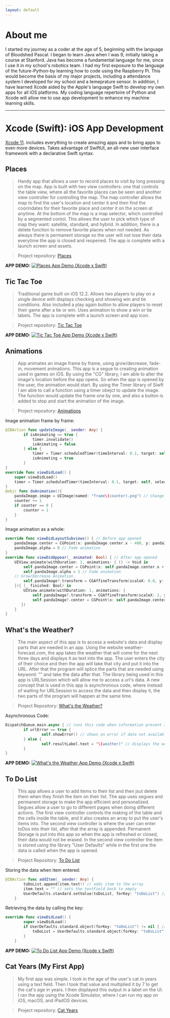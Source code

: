 ```yaml
---
layout: default
---
```


# About me

I started my journey as a coder at the age of 5, beginning with the language of Bloodshed Pascal. I began to learn Java when I was 9, initially taking a course at Stanford. Java has become a fundamental language for me, since I use it in my school's robotics team. I had my first exposure to the language of the future-Python-by learning how to code using the Raspberry Pi. This  would become the basis of my major projects, including a attendance system I developed for my school and a temeprature sensor. In addition, I have learned Xcode aided by the Apple's language Swift to develop my own apps for all iOS platforms. My coding language repertoire of Python and Xcode will allow me to use app development to enhance my machine learning skills.


* * *


# Xcode (Swift): iOS App Development

[Xcode 11](https://developer.apple.com/xcode/). includes everything to create amazing apps and to bring apps to even more devices. Takes advantage of SwiftUI, an all-new user interface framework with a declarative Swift syntax.


## Places

> Handy app that allows a user to record places to visit by long pressing on the map. App is built with two view controllers: one that controls the table view, where all the favorite places can be seen and another view controller for controlling the map. The map controller allows the map to find the user's location and center it and then find the coorindates for their favorite place and center it on the screen at anytime. At the bottom of the map is a map selector, which controlled by a segmented contol. This allows the user to pick which type of map they want: satellite, standard, and hybrid. In addition, there is a delete function to remove favorite places when not needed. As always there is permanent storage so the user will not lose their data everytime the app is closed and reopened. The app is complete with a launch screen and assets.

> Project repository: [Places](https://github.com/ishaansathaye/xcode/tree/master/Places)

**APP DEMO:**
[![Places App Demo (Xcode x Swift)](https://i.imgur.com/vsBmPtv.png)](https://youtu.be/TncjzwXr_20 "Places App Demo (Xcode x Swift)")


## Tic Tac Toe

> Traditional game built on iOS 12.2. Allows two players to play on a single device with displays checking and showing win and tie conditions. Also included a play again button to allow players to reset their game after a tie or win. Uses animation to show a win or tie labels. The app is complete with a launch screen and app icon.

> Project repository: [Tic Tac Toe](https://github.com/ishaansathaye/xcode/tree/master/TicTacToe)

**APP DEMO:**
[![Tic Tac Toe App Demo (Xcode x Swift)](https://i.imgur.com/pXpHdIe.png)](https://youtu.be/WkLzj1ktC4U "Tic Tac Toe App Demo (Xcode x Swift)")


## Animations

> App animates an image frame by frame, using grow/decrease, fade-in, movement animations. This app is a segue to creating animation used in games on iOS. By using the "CG" library, I am able to alter the image's location before the app opens. So when the app is opened by the user, the animation would start. By using the Timer library of Siwft I am able to call a function using a timer obejct to update the image. The function would update the frame one by one, and also a button is added to stop and start the animation of the image.

> Project repository: [Animations](https://github.com/ishaansathaye/xcode/tree/master/Animations)

Image animation frame by frame: 
```swift
@IBAction func updateImage(_ sender: Any) {
        if isAnimating == true {
            timer.invalidate()
            isAnimating = false            
        } else {          
            timer = Timer.scheduledTimer(timeInterval: 0.1, target: self, selector: #selector(doAnimation), userInfo: nil, repeats: true)
            isAnimating = true
        }  
}
override func viewDidLoad() {
    super.viewDidLoad()
    timer = Timer.scheduledTimer(timeInterval: 0.1, target: self, selector: #selector(doAnimation), userInfo: nil,               repeats: true) // Set a timer to call the function to animate
}    
@objc func doAnimation(){        
    pandaImage.image = UIImage(named: "frame\(counter).png") // Change frame        
    counter += 1   
    if counter == 8 {
        counter = 1
    }
}
```        

Image animation as a whole: 
```swift
override func viewDidLayoutSubviews() { // Before app opened
    pandaImage.center = CGPoint(x: pandaImage.center.x - 400, y: pandaImage.center.y) // Slide Animation
    pandaImage.alpha = 0 // Fade animation
}
override func viewDidAppear(_ animated: Bool) { // After app opened
    UIView.animate(withDuration: 1, animations: { () -> Void in
        self.pandaImage.center = CGPoint(x: self.pandaImage.center.x + 400, y: self.pandaImage.center.y) // Slide Animation
        self.pandaImage.alpha = 1 // Fade animation
    // Grow/Decrease Animation
        self.pandaImage?.transform = CGAffineTransform(scaleX: 0.0, y: 0.0) // Decrease size animation
    }){ (_ finished: Bool) in
        UIView.animate(withDuration: 1, animations: {
            self.pandaImage?.transform = CGAffineTransform(scaleX: 2, y: 2)// Increase size animation
            self.pandaImage?.center = CGPoint(x: self.pandaImage.center.x - 30, y: self.pandaImage.center.y) // Move image
       })
    } 
}
```

## What's the Weather?

> The main aspect of this app is to access a website's data and display parts that are needed in an app. Using the website weather-forecast.com, the app takes the weather that will come for the next three days and displays it as text into the app. The user enters the city of their choice and then the app will take that city and put it into the URL. After that the program will splice the parts that are needed using keyword: "</span>" and take the data after that. The library being used in this app is URLSession which will allow me to access a url's data. A new concept that is used in this app is asynchronous code, where instead of waiting for URLSession to access the data and then display it, the two parts of the program will happen at the same time.

> Project Repository: [What's the Weather?](https://github.com/ishaansathaye/xcode/tree/master/What's%20the%20Weather)

Asynchronous Code:
```swift
DispatchQueue.main.async { // runs this code when information present instead of waiting for queue
        if urlError == true {
                self.showError() // shows an error if data not available
        } else {
                self.resultLabel.text = "\(weather)" // displays the weather of that city
        }
}
```

**APP DEMO:**
[![What's the Weather App Demo (Xcode x Swift)](https://i.imgur.com/XccJwOi.png)](https://youtu.be/zGe4nkyu9d4 "What's the Weather App Demo (Xcode x Swift)")


## To Do List

> This app allows a user to add items to their list and then jsut delete them when they finish the item on their list. The app uses segues and permanent storage to make the app efficient and personalized. Segues allow a user to go to different pages when doing different actions. The first view controller controls the making of the table and the cells inside the table, and it also creates an array to put the user's items into. The second view controller is where the user can enter toDos into their list, after that the array is appended. Permanent Storage is put into this app so when the app is refreshed or closed, their data would not be erased. In the second view controller the item is stored using the library "User Defaults" while in the first one the data is called when the app is opened.

> Project Repository: [To Do List](https://github.com/ishaansathaye/xcode/tree/master/To%20Do%20List)

Storing the data when item entered:
```swift
@IBAction func addItem(_ sender: Any) {
        toDoList.append(item.text!) // adds item to the array
        item.text = "" // sets the textField back to empty
        UserDefaults.standard.setValue(toDoList, forKey: "toDoList") // stores the entire data in the array
    }
```

Retrieving the data by calling the key: 
```swift
override func viewDidLoad() {
        super.viewDidLoad()
        if UserDefaults.standard.object(forKey: "toDoList") != nil { //checks if the list is not empty
            toDoList = UserDefaults.standard.object(forKey: "toDoList") as! [String] // retrieves the data using the key
        }
    }
```

**APP DEMO:**
[![To Do List App Demo (Xcode x Swift)](https://i.imgur.com/brRwMHA.png)](https://youtu.be/I-Gnq3FBZuE "To Do List App Demo (Xcode x Swift)")


## Cat Years (My First App)

> My first app was simple. I took in the age of the user's cat in years using a text field. Then I took that value and multiplied it by 7 to get the cat's age in years. I then displayed this output in a label on the UI. I ran the app using the Xcode Simulator, where I can run my app on iOS, macOS, and iPadOS devices.

> Project repository: [Cat Years](https://github.com/ishaansathaye/xcode/tree/master/Cat%20Years)

















<!--- #### Header 4

*   This is an unordered list following a header.
*   This is an unordered list following a header.
*   This is an unordered list following a header.

##### Header 5

1.  This is an ordered list following a header.
2.  This is an ordered list following a header.
3.  This is an ordered list following a header.

###### Header 6

| head1        | head two          | three |
|:-------------|:------------------|:------|
| ok           | good swedish fish | nice  |
| out of stock | good and plenty   | nice  |
| ok           | good `oreos`      | hmm   |
| ok           | good `zoute` drop | yumm  |

### There's a horizontal rule below this.

* * *

### Here is an unordered list:

*   Item foo
*   Item bar
*   Item baz
*   Item zip

### And an ordered list:

1.  Item one
1.  Item two
1.  Item three
1.  Item four

### And a nested list:

- level 1 item
  - level 2 item
  - level 2 item
    - level 3 item
    - level 3 item
- level 1 item
  - level 2 item
  - level 2 item
  - level 2 item
- level 1 item
  - level 2 item
  - level 2 item
- level 1 item

### Small image

![Octocat](https://github.githubassets.com/images/icons/emoji/octocat.png)

### Large image

![Branching](https://guides.github.com/activities/hello-world/branching.png)


### Definition lists can be used with HTML syntax.

<dl>
<dt>Name</dt>
<dd>Godzilla</dd>
<dt>Born</dt>
<dd>1952</dd>
<dt>Birthplace</dt>
<dd>Japan</dd>
<dt>Color</dt>
<dd>Green</dd>
</dl>

```
Long, single-line code blocks should not wrap. They should horizontally scroll if they are too long. This line should be long enough to demonstrate this.
```

```
The final element.
```
--->
